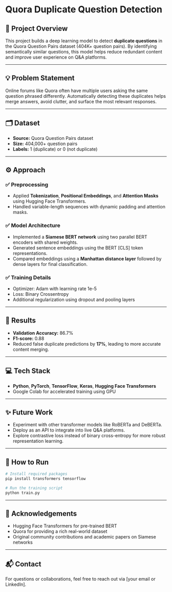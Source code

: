 # Quora Duplicate Question Detection

## 📄 Project Overview

This project builds a deep learning model to detect **duplicate questions** in the Quora Question Pairs dataset (404K+ question pairs). By identifying semantically similar questions, this model helps reduce redundant content and improve user experience on Q\&A platforms.

---

## 💡 Problem Statement

Online forums like Quora often have multiple users asking the same question phrased differently. Automatically detecting these duplicates helps merge answers, avoid clutter, and surface the most relevant responses.

---

## 🗂️ Dataset

* **Source:** Quora Question Pairs dataset
* **Size:** 404,000+ question pairs
* **Labels:** 1 (duplicate) or 0 (not duplicate)

---

## ⚙️ Approach

### ✅ Preprocessing

* Applied **Tokenization**, **Positional Embeddings**, and **Attention Masks** using Hugging Face Transformers.
* Handled variable-length sequences with dynamic padding and attention masks.

### ✅ Model Architecture

* Implemented a **Siamese BERT network** using two parallel BERT encoders with shared weights.
* Generated sentence embeddings using the BERT \[CLS] token representations.
* Compared embeddings using a **Manhattan distance layer** followed by dense layers for final classification.

### ✅ Training Details

* Optimizer: Adam with learning rate 1e-5
* Loss: Binary Crossentropy
* Additional regularization using dropout and pooling layers

---

## 🚀 Results

* **Validation Accuracy:** 86.7%
* **F1-score:** 0.88
* Reduced false duplicate predictions by **17%**, leading to more accurate content merging.

---

## 💻 Tech Stack

* **Python**, **PyTorch**, **TensorFlow**, **Keras**, **Hugging Face Transformers**
* Google Colab for accelerated training using GPU

---

## ✨ Future Work

* Experiment with other transformer models like RoBERTa and DeBERTa.
* Deploy as an API to integrate into live Q\&A platforms.
* Explore contrastive loss instead of binary cross-entropy for more robust representation learning.

---

## 📝 How to Run

```bash
# Install required packages
pip install transformers tensorflow

# Run the training script
python train.py
```

---

## 🤝 Acknowledgements

* Hugging Face Transformers for pre-trained BERT
* Quora for providing a rich real-world dataset
* Original community contributions and academic papers on Siamese networks

---

## 📬 Contact

For questions or collaborations, feel free to reach out via \[your email or LinkedIn].
